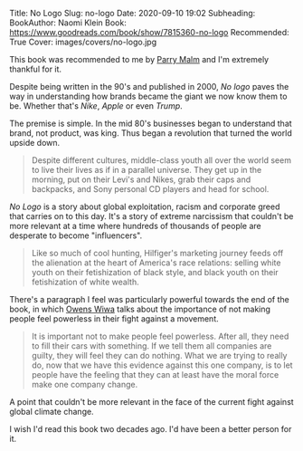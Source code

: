 Title: No Logo
Slug: no-logo
Date: 2020-09-10 19:02
Subheading: 
BookAuthor: Naomi Klein
Book: https://www.goodreads.com/book/show/7815360-no-logo
Recommended: True
Cover: images/covers/no-logo.jpg

This book was recommended to me by [Parry Malm](https://twitter.com/ParryMalm) and I'm extremely thankful for it.

Despite being written in the 90's and published in 2000, *No logo* paves the way in understanding how brands became the giant we now know them to be. Whether that's *Nike*, *Apple* or even *Trump*.

The premise is simple. In the mid 80's businesses began to understand that brand, not product, was king. Thus began a revolution that turned the world upside down.

> Despite different cultures, middle-class youth all over the world seem to live their lives as if in a parallel universe. They get up in the morning, put on their Levi's and Nikes, grab their caps and backpacks, and Sony personal CD players and head for school.

*No Logo* is a story about global exploitation, racism and corporate greed that carries on to this day. It's a story of extreme narcissism that couldn't be more relevant at a time where hundreds of thousands of people are desperate to become "influencers".

> Like so much of cool hunting, Hilfiger's marketing journey feeds off the alienation at the heart of America's race relations: selling white youth on their fetishization of black style, and black youth on their fetishization of white wealth.

There's a paragraph I feel was particularly powerful towards the end of the book, in which [Owens Wiwa](https://en.wikipedia.org/wiki/Owens_Wiwa) talks about the importance of not making people feel powerless in their fight against a movement.

> It is important not to make people feel powerless. After all, they need to fill their cars with something. If we tell them all companies are guilty, they will feel they can do nothing. What we are trying to really do, now that we have this evidence against this one company, is to let people have the feeling that they can at least have the moral force make one company change.

A point that couldn't be more relevant in the face of the current fight against global climate change.

I wish I'd read this book two decades ago. I'd have been a better person for it.